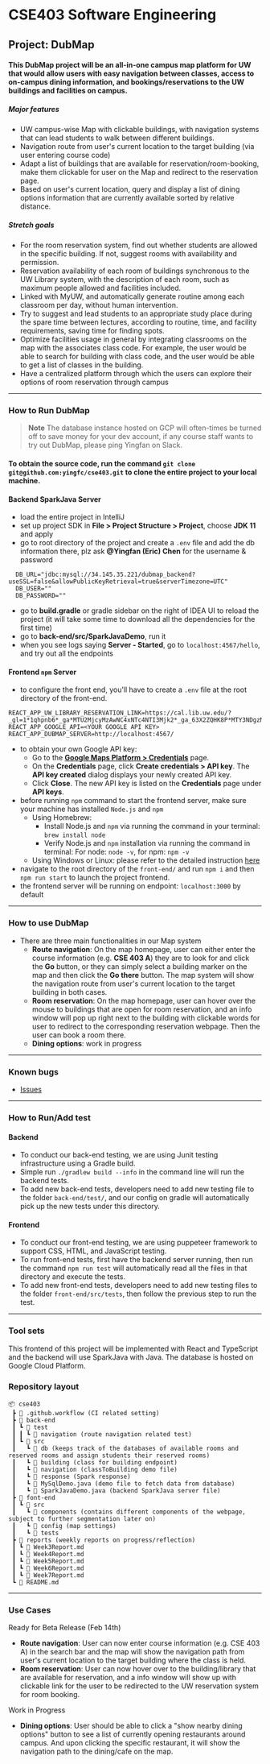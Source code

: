 # CSE403 Software Engineering

## Project: DubMap

#### This DubMap project will be an all-in-one campus map platform for UW that would allow users with easy navigation between classes, access to on-campus dining information, and bookings/reservations to the UW buildings and facilities on campus. 

##### Major features

- UW campus-wise Map with clickable buildings, with navigation systems that can lead students to walk between different buildings.
- Navigation route from user's current location to the target building (via user entering course code)
- Adapt a list of buildings that are available for reservation/room-booking, make them clickable for user on the Map and redirect to the reservation page.
- Based on user's current location, query and display a list of dining options information that are currently available sorted by relative distance.

##### Stretch goals

- For the room reservation system, find out whether students are allowed in the specific building. If not, suggest rooms with availability and permission.
- Reservation availability of each room of buildings synchronous to the UW Library system, with the description of each room, such as maximum people allowed and facilities included.
- Linked with MyUW, and automatically generate routine among each classroom per day, without human intervention.
- Try to suggest and lead students to an appropriate study place during the spare time between lectures, according to routine, time, and facility requirements, saving time for finding spots.
- Optimize facilities usage in general by integrating classrooms on the map with the associates class code. For example, the user would be able to search for building with
  class code, and the user would be able to get a list of classes in the building.
- Have a centralized platform through which the users can explore their options of room reservation through campus
---

### How to Run DubMap

> **Note**
> The database instance hosted on GCP will often-times be turned off to save money for your dev account, if any course staff wants to try out DubMap, please ping Yingfan on Slack.

#### To obtain the source code, run the command `git clone git@github.com:yingfc/cse403.git` to clone the entire project to your local machine.
#### Backend SparkJava Server
- load the entire project in IntelliJ
- set up project SDK in **File > Project Structure > Project**, choose **JDK 11** and apply
- go to root directory of the project and create a `.env` file and add the db information there, plz ask **@Yingfan (Eric) Chen** for the username & password
```
  DB_URL="jdbc:mysql://34.145.35.221/dubmap_backend?useSSL=false&allowPublicKeyRetrieval=true&serverTimezone=UTC"
  DB_USER=""
  DB_PASSWORD=""
```
- go to **build.gradle** or gradle sidebar on the right of IDEA UI to reload the project (it will take some time to download all the dependencies for the first time)
- go to **back-end/src/SparkJavaDemo**, run it
- when you see logs saying **Server - Started**, go to `localhost:4567/hello`, and try out all the endpoints

#### Frontend `npm` Server
- to configure the front end, you’ll have to create a `.env` file at the root directory of the front-end.
```
REACT_APP_UW_LIBRARY_RESERVATION_LINK=https://cal.lib.uw.edu/?_gl=1*1qhpnb6*_ga*MTU2MjcyMzAwNC4xNTc4NTI3Mjk2*_ga_63X2ZQHK8P*MTY3NDgzNzQ1NS4zLjAuMTY3NDgzNzQ1NS4wLjAuMA..
REACT_APP_GOOGLE_API=<YOUR GOOGLE API KEY>
REACT_APP_DUBMAP_SERVER=http://localhost:4567/
```
- to obtain your own Google API key: 
  - Go to the **[Google Maps Platform > Credentials](https://console.cloud.google.com/projectselector2/google/maps-apis/credentials)** page.
  - On the **Credentials** page, click **Create credentials > API key**. The **API key created** dialog displays your newly created API key.
  - Click **Close**. The new API key is listed on the **Credentials** page under **API keys**.
- before running `npm` command to start the frontend server, make sure your machine has installed `Node.js` and `npm`
  - Using Homebrew:
    - Install Node.js and `npm` via running the command in your terminal: `brew install node`
    - Verify Node.js and `npm` installation via running the command in terminal: For node: `node -v`, for npm: `npm -v`
  - Using Windows or Linux: please refer to the detailed instruction [here](https://kinsta.com/blog/how-to-install-node-js/)
- navigate to the root directory of the `front-end/` and run `npm i` and then `npm run start` to launch the project frontend.
- the frontend server will be running on endpoint: `localhost:3000` by default
---

### How to use DubMap
- There are three main functionalities in our Map system
  - **Route navigation**: On the map homepage, user can either enter the course information (e.g. **CSE 403 A**) they are to look for and click the **Go** button, or they can simply select a building marker on the map and then click the **Go there** button. The map system will show the navigation route from user's current location to the target building in both cases. 
  - **Room reservation**: On the map homepage, user can hover over the mouse to buildings that are open for room reservation, and an info window will pop up right next to the building with clickable words for user to redirect to the corresponding reservation webpage. Then the user can book a room there. 
  - **Dining options**: work in progress
---

### Known bugs
- [Issues](https://github.com/yingfc/cse403/issues)
---

### How to Run/Add test
#### Backend
- To conduct our back-end testing, we are using Junit testing infrastructure using a Gradle build.
- Simple run `./gradlew build --info` in the command line will run the backend tests.
- To add new back-end tests, developers need to add new testing file to the folder `back-end/test/`, and our config on gradle will automatically pick up the new tests under this directory.
#### Frontend
- To conduct our front-end testing, we are using puppeteer framework to support CSS, HTML, and JavaScript testing.
- To run front-end tests, first have the backend server running, then run the command `npm run test` will automatically read all the files in that directory and execute the tests.
- To add new front-end tests, developers need to add new testing files to the folder `front-end/src/tests`, then follow the previous step to run the test.
---

### Tool sets
This frontend of this project will be implemented with React and TypeScript and the backend will use SparkJava with Java. The database is hosted on Google Cloud Platform.

### Repository layout
```
📦 cse403
 ┣ 📂 .github.workflow (CI related setting)
 ┣ 📂 back-end
 ┃ ┗ 📂 test
 ┃ ┃ ┗ 📂 navigation (route navigation related test)
 ┃ ┗ 📂 src
 ┃   ┗ 📂 db (keeps track of the databases of available rooms and reserved rooms and assign students their reserved rooms)
 ┃   ┗ 📂 building (class for building endpoint)
 ┃   ┗ 📂 navigation (classToBuilding demo file)
 ┃   ┗ 📂 response (Spark response)
 ┃   ┗ 📜 MySqlDemo.java (demo file to fetch data from database)
 ┃   ┗ 📜 SparkJavaDemo.java (backend SparkJava server file)
 ┣ 📂 font-end
 ┃ ┗ 📂 src
 ┃   ┗ 📂 components (contains different components of the webpage, subject to further segmentation later on)
 ┃   ┗ 📂 config (map settings)
 ┃   ┗ 📂 tests
 ┣ 📂 reports (weekly reports on progress/reflection)
 ┃ ┗ 📜 Week3Report.md
 ┃ ┗ 📜 Week4Report.md
 ┃ ┗ 📜 Week5Report.md
 ┃ ┗ 📜 Week6Report.md
 ┃ ┗ 📜 Week7Report.md
 ┗ 📜 README.md
```
---

### Use Cases
Ready for Beta Release (Feb 14th)
- **Route navigation**: User can now enter course information (e.g. CSE 403 A) in the search bar and the map will show the navigation path from user's current location to the target building where the class is held.
- **Room reservation**: User can now hover over to the building/library that are available for reservation, and a info window will show up with clickable link for the user to be redirected to the UW reservation system for room booking.

Work in Progress
- **Dining options**: User should be able to click a "show nearby dining options" button to see a list of currently opening restaurants around campus. And upon clicking the specific restaurant, it will show the navigation path to the dining/cafe on the map.